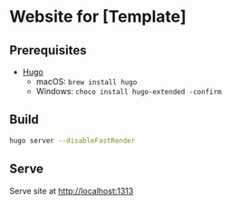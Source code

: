 # Website for [Template]

## Prerequisites

* [Hugo](https://github.com/gohugoio/hugo)
  * macOS: `brew install hugo`
  * Windows: `choco install hugo-extended -confirm`

## Build

```bash
hugo server --disableFastRender
```

## Serve

Serve site at [http://localhost:1313](http://localhost:1313)
